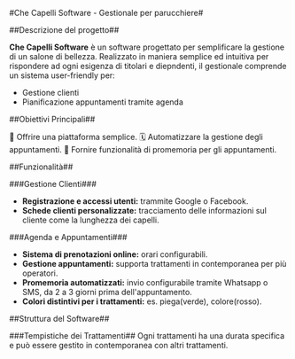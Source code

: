 #Che Capelli Software - Gestionale per parucchiere#

##Descrizione del progetto##

**Che Capelli Software** è un software progettato per semplificare la gestione di un salone di bellezza. Realizzato in maniera semplice ed intuitiva per rispondere ad ogni esigenza di titolari e diepndenti, il gestionale comprende un sistema user-friendly per:
- Gestione clienti
- Pianificazione appuntamenti tramite agenda

##Obiettivi Principali##

🧩 Offrire una piattaforma semplice.
🗓️ Automatizzare la gestione degli appuntamenti.
🔔 Fornire funzionalità di promemoria per gli appuntamenti.

##Funzionalità##

###Gestione Clienti###
- **Registrazione e accessi utenti:** trammite Google o Facebook.
- **Schede clienti personalizzate:** tracciamento delle informazioni sul cliente come la lunghezza dei capelli.

###Agenda e Appuntamenti###
- **Sistema di prenotazioni online:** orari configurabili.
- **Gestione appuntamenti:** supporta trattamenti in contemporanea per più operatori.
- **Promemoria automatizzati:** invio configurabile tramite Whatsapp o SMS, da 2 a 3 giorni prima dell'appuntamento.
- **Colori distintivi per i trattamenti:** es. piega(verde), colore(rosso).


##Struttura del Software##

###Tempistiche dei Trattamenti##
Ogni trattamenti ha una durata specifica e può essere gestito in contemporanea con altri trattamenti.

